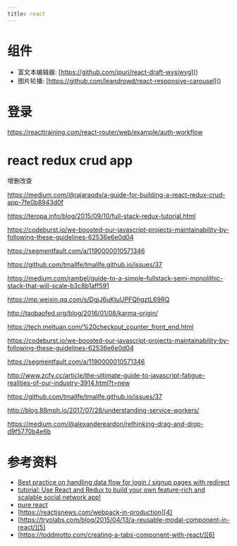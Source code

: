 ```yaml
---
title: react
---
```


# 组件

- 富文本编辑器: [https://github.com/jpuri/react-draft-wysiwyg]()
- 图片轮播: [https://github.com/leandrowd/react-responsive-carousel]()

# 登录

https://reacttraining.com/react-router/web/example/auth-workflow

# react redux crud app

增删改查

https://medium.com/@rajaraodv/a-guide-for-building-a-react-redux-crud-app-7fe0b8943d0f


https://teropa.info/blog/2015/09/10/full-stack-redux-tutorial.html


https://codeburst.io/we-boosted-our-javascript-projects-maintainability-by-following-these-guidelines-62536e6e0d04

https://segmentfault.com/a/1190000010571346

https://github.com/tmallfe/tmallfe.github.io/issues/37

https://medium.com/rambel/guide-to-a-simple-fullstack-semi-monolithic-stack-that-will-scale-b3c8b1aff591


https://mp.weixin.qq.com/s/DgjJ6uKtuUPFQhgztL69RQ


http://taobaofed.org/blog/2016/01/08/karma-origin/


https://tech.meituan.com/%20checkout_counter_front_end.html


https://codeburst.io/we-boosted-our-javascript-projects-maintainability-by-following-these-guidelines-62536e6e0d04


https://segmentfault.com/a/1190000010571346

http://www.zcfy.cc/article/the-ultimate-guide-to-javascript-fatigue-realities-of-our-industry-3914.html?t=new

https://github.com/tmallfe/tmallfe.github.io/issues/37


http://blog.88mph.io/2017/07/28/understanding-service-workers/


https://medium.com/@alexandereardon/rethinking-drag-and-drop-d9f5770b4e6b


# 参考资料

- [Best practice on handling data flow for login / signup pages with redirect][1]
- [tutorial: Use React and Redux to build your own feature-rich and scalable social network app!][2]
- [pure react][3]
- [https://reactjsnews.com/webpack-in-production][4]
- [https://tryolabs.com/blog/2015/04/13/a-reusable-modal-component-in-react/][5]
- [https://toddmotto.com/creating-a-tabs-component-with-react/][6]


[6]: https://toddmotto.com/creating-a-tabs-component-with-react/
[5]: https://tryolabs.com/blog/2015/04/13/a-reusable-modal-component-in-react/
[4]: https://reactjsnews.com/webpack-in-production
[3]: https://daveceddia.com/archives/
[2]: https://github.com/GetStream/stream-react-example/
[1]: https://github.com/reactjs/redux/issues/297
